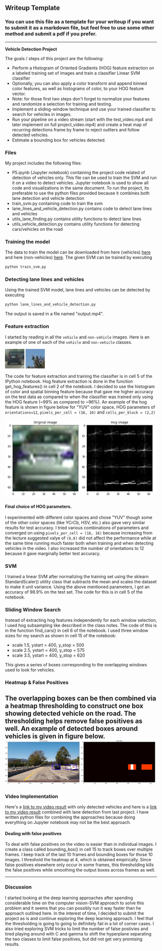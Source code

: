 ## Writeup Template
### You can use this file as a template for your writeup if you want to submit it as a markdown file, but feel free to use some other method and submit a pdf if you prefer.

---

**Vehicle Detection Project**

The goals / steps of this project are the following:

* Perform a Histogram of Oriented Gradients (HOG) feature extraction on a labeled training set of images and train a classifier Linear SVM classifier
* Optionally, you can also apply a color transform and append binned color features, as well as histograms of color, to your HOG feature vector. 
* Note: for those first two steps don't forget to normalize your features and randomize a selection for training and testing.
* Implement a sliding-window technique and use your trained classifier to search for vehicles in images.
* Run your pipeline on a video stream (start with the test_video.mp4 and later implement on full project_video.mp4) and create a heat map of recurring detections frame by frame to reject outliers and follow detected vehicles.
* Estimate a bounding box for vehicles detected.

[//]: # (Image References)
[image1]: ./output_images/image0000.png "vehicle image"
[image2]: ./output_images/extra14.png "non-vehicle image"
[image3]: ./output_images/hog.png "hog features"
[image4]: ./output_images/heatmap.png


### Files
My project includes the following files:
* P5.ipynb (Jupyter notebook) containing the project code related of detection of vehicles only. This file can be used to train the SVM and run it on a video to detect vehicles. Jupyter notebook is used to show all code and visualizations in the same document. To run the project, its preferable to use the python files provided because it combines both lane detection and vehicle detection
* train_svm.py containing code to train the svm
* lane_lines_and_vehicle_detection.py contains code to detect lane lines and vehicles
* utils_lane_finding.py contains utility functions to detect lane lines
* utils_vehicle_detection.py contains utility functions for detecting cars/vehicles on the road

### Training the model
The data to train the model can be downloaded from here (vehicles) [here](https://s3.amazonaws.com/udacity-sdc/Vehicle_Tracking/vehicles.zip) and here (non-vehicles) [here](https://s3.amazonaws.com/udacity-sdc/Vehicle_Tracking/non-vehicles.zip). The given SVM can be trained by executing
```sh
python train_svm.py
```

### Detecting lane lines and vehicles
Using the trained SVM model, lane lines and vehicles can be detected by executing
```sh
python lane_lines_and_vehicle_detection.py
```
The output is saved in a file named "output.mp4".

### Feature extraction

I started by reading in all the `vehicle` and `non-vehicle` images.  Here is an example of one of each of the `vehicle` and `non-vehicle` classes.

![alt text][image1]
![alt text][image2]


The code for feature extraction and training the classifier is in cell 5 of the IPython notebook. Hog feature extraction is done in the function get_hog_features() in cell 2 of the notebook. I decided to use the histogram of color and spatial binning feature because that gave me higher accuracy on the test data as compared to when the classifier was trained only using the HOG feature (~99% as compared to ~96%). An example of the hog feature is shown in figure below for "YUV" color space, HOG parameters of `orientations=12`, `pixels_per_cell = (16, 16)` and `cells_per_block = (2,2)` 

![alt text][image3]

#### Final choice of HOG parameters.

I experimented with different color spaces and chose "YUV" though some of the other color spaces (like YCrCb, HSV, etc.) also gave very similar results for test accuracy. I tried various combinations of parameters and converged on using `pixels_per_cell = (16, 16)` because increasing from the lecture suggested valye of `(8,8)` did not affect the performance while at the same time running much faster both when training and when detecting vehicles in the video. I also increased the number of orientations to 12 because it gave marginally better test accuracy. 

### SVM

I trained a linear SVM after normalizing the training set using the sklearn StandardScaler() utility class that subtracts the mean and scales the dataset to make it unit variance. Using the above mentioned parameters, I got an accuracy of 98.9% on the test set. The code for this is in cell 5 of the notebook. 

### Sliding Window Search

Instead of extracting hog features independently for each window selection, I used hog subsampling like described in the class notes. The code of this is in the function find_cars() in cell 6 of the notebook. I used three window sizes for my search as shown in cell 15 of the notebook:
* scale 1.5, ystart = 400, y_stop = 500
* scale 2.5, ystart = 400, y_stop = 575
* scale 3.5, ystart = 400, y_stop = 620

This gives a series of boxes corresponding to the overlapping windows used to look for vehicles.  

### Heatmap & False Positives

The overlapping boxes can be then combined via a heatmap thresholding to construct one box showing detected vehicle on the road. The thresholding helps remove false positives as well. An example of detected boxes around vehicles is given in figure below.
![alt text][image4]
---

### Video Implementation

Here's a [link to my video result](./project_video_output.mp4) with only detected vehicles and here is a [link to my video result](./lane_and_vehicles.mp4) combined with lane detection from last project. I have written python files for combining the approaches because doing everything on Jupyter notebook may not be the best approach.


#### Dealing with false positives

To deal with false positives on the video is easier than in individual images. I create a class called bounding_box() in cell 15 to track boxes over multiple frames. I keep track of the last 10 frames and bounding boxes for those 10 images. I threshold the heatmap at 4, which is obtained empirically. Since false positives elsewhere only occur in some frames, this thresholding kills the false positives while smoothing the output boxes across frames as well.


---

### Discussion

I started looking at the deep learning approaches after spending considerable time on the computer vision-SVM approach to solve this problem and it seems that you can possibly run it way faster than he approach outlined here. In the interest of time, I decided to submit the project as is and continue exploring the deep learning approach. I feel that the thresholding is going to going to definitely fail in a lot of corner cases. I also tried exploring SVM tricks to limit the number of false postivies and tired playing around with C and gamma to shift the hyperplane separating the two classes to limit false positives, but did not get very promising results.  

